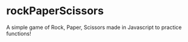 # rockPaperScissors
A simple game of Rock, Paper, Scissors made in Javascript to practice functions!
